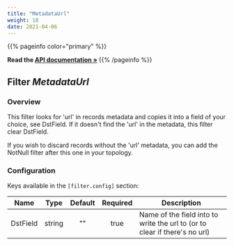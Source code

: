 ```yaml
---
title: "MetadataUrl"
weight: 18
date: 2021-04-06
---
```

{{% pageinfo color="primary" %}}

**Read the [API documentation &raquo;](https://pkg.go.dev/github.com/AdRoll/baker/filter#MetadataUrl)**
{{% /pageinfo %}}

## Filter *MetadataUrl*

### Overview

This filter looks for 'url' in records metadata and copies it into a field of your choice, see DstField.
If it doesn't find the 'url' in the metadata, this filter clear DstField.

If you wish to discard records without the 'url' metadata, you can add the NotNull filter after this one in your topology.


### Configuration

Keys available in the `[filter.config]` section:

|Name|Type|Default|Required|Description|
|----|:--:|:-----:|:------:|-----------|
| DstField| string| ""| true| Name of the field into to write the url to (or to clear if there's no url)|

